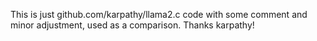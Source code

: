 This is just github.com/karpathy/llama2.c code with some comment and minor adjustment, used as a comparison. Thanks karpathy!

